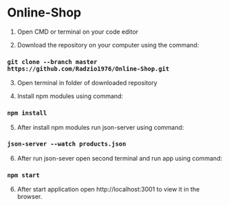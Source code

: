 # Online-Shop

1. Open CMD or terminal on your code editor

2. Download the repository on your computer using the command:

### `git clone --branch master https://github.com/Radzio1976/Online-Shop.git`

3. Open terminal in folder of downloaded repository

4. Install npm modules using command:

### `npm install`

5. After install npm modules run json-server using command:

### `json-server --watch products.json`

6. After run json-sever open second terminal and run app using command:

### `npm start`

6. After start application open http://localhost:3001 to view it in the browser.

